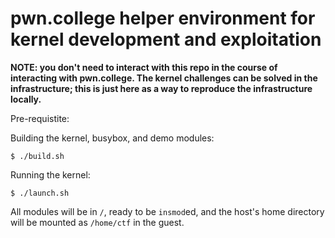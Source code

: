 # pwn.college helper environment for kernel development and exploitation

**NOTE: you don't need to interact with this repo in the course of interacting with pwn.college. The kernel challenges can be solved in the infrastructure; this is just here as a way to reproduce the infrastructure locally.**

Pre-requistite:

Building the kernel, busybox, and demo modules:

```
$ ./build.sh
```

Running the kernel:

```
$ ./launch.sh
```

All modules will be in `/`, ready to be `insmod`ed, and the host's home directory will be mounted as `/home/ctf` in the guest.
